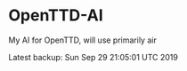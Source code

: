 # OpenTTD-AI
My AI for OpenTTD, will use primarily air

Latest backup: Sun Sep 29 21:05:01 UTC 2019
